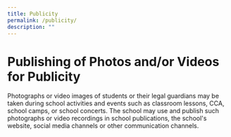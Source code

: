 ```yaml
---
title: Publicity
permalink: /publicity/
description: ""
---
```




# **Publishing of Photos and/or Videos for Publicity**

Photographs or video images of students or their legal guardians may be taken during school activities and events such as classroom lessons, CCA, school camps, or school concerts. The school may use and publish such photographs or video recordings in school publications, the school's website, social media channels or other communication channels.